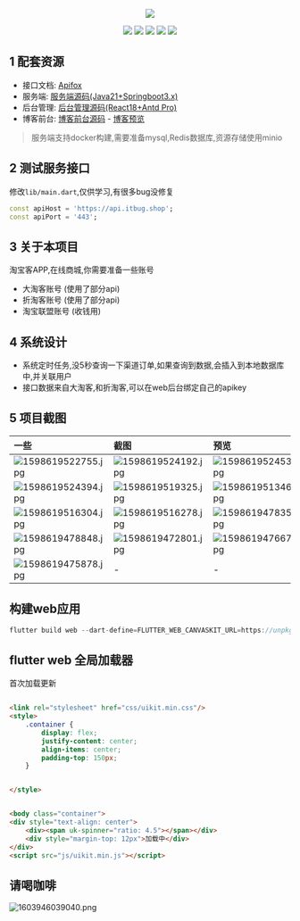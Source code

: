 <p align="center">
    <img src="https://static.saintic.com/picbed/huang/2020/12/14/1607875349615.png">
</p>

<p align="center">
    <a href="https://jq.qq.com/?_wv=1027&k=Z0AHodXB"><img src="https://badgen.net/badge/QQ%E7%BE%A4/706438100/pink" /></a>
    <a href="https://itbug.shop"><img src="https://badgen.net/badge/%E5%85%B8%E5%85%B8%E7%9A%84%E5%B0%8F%E5%8D%96%E9%83%A8/v3.0.0/red" /></a>
    <a href="https://flutter.dev/docs/get-started/install/windows"><img src="https://badgen.net/badge/flutter/3.22.0/red" /></a>
    <a href="https://github.com/mdddj/flutter_simple_shop/stargazers"><img src="https://badgen.net/github/stars/mdddj/flutter_simple_shop" /></a>
    <a href="https://github.com/mdddj/flutter_simple_shop/network/members"><img src="https://badgen.net/github/forks/mdddj/flutter_simple_shop" /></a>
</p>



## 1 配套资源

* 接口文档: <a href='https://apifox.com/apidoc/shared-6f74775d-40ca-4a07-ad1e-dd9c8480f927'>Apifox</a>
* 服务端:   <a href='https://github.com/mdddj/dd_server'>服务端源码(Java21+Springboot3.x)</a>
* 后台管理: <a href='https://github.com/mdddj/dd_server/tree/main/dd_server_admin'>后台管理源码(React18+Antd Pro)</a>
* 博客前台: <a href='https://github.com/mdddj/blog'>博客前台源码</a> - <a href='https://itbug.shop'>博客预览</a>

> 服务端支持docker构建,需要准备mysql,Redis数据库,资源存储使用minio


## 2 测试服务接口
修改`lib/main.dart`,仅供学习,有很多bug没修复
```dart
const apiHost = 'https://api.itbug.shop';
const apiPort = '443';
```


## 3 关于本项目

淘宝客APP,在线商城,你需要准备一些账号

* 大淘客账号 (使用了部分api)
* 折淘客账号 (使用了部分api)
* 淘宝联盟账号 (收钱用)

## 4 系统设计

* 系统定时任务,没5秒查询一下渠道订单,如果查询到数据,会插入到本地数据库中,并关联用户
* 接口数据来自大淘客,和折淘客,可以在web后台绑定自己的apikey

## 5 项目截图

| 一些                                                                                         | 截图                                                                                         | 预览                                                                                         |
|:-------------------------------------------------------------------------------------------|:-------------------------------------------------------------------------------------------|:-------------------------------------------------------------------------------------------|
| ![1598619522755.jpg](https://static.saintic.com/picbed/huang/2020/08/28/1598619522755.jpg) | ![1598619524192.jpg](https://static.saintic.com/picbed/huang/2020/08/28/1598619524192.jpg) | ![1598619524535.jpg](https://static.saintic.com/picbed/huang/2020/08/28/1598619524535.jpg) |
| ![1598619524394.jpg](https://static.saintic.com/picbed/huang/2020/08/28/1598619524394.jpg) | ![1598619519325.jpg](https://static.saintic.com/picbed/huang/2020/08/28/1598619519325.jpg) | ![1598619513469.jpg](https://static.saintic.com/picbed/huang/2020/08/28/1598619513469.jpg) |
| ![1598619516304.jpg](https://static.saintic.com/picbed/huang/2020/08/28/1598619516304.jpg) | ![1598619516278.jpg](https://static.saintic.com/picbed/huang/2020/08/28/1598619516278.jpg) | ![1598619478353.jpg](https://static.saintic.com/picbed/huang/2020/08/28/1598619478353.jpg) |
| ![1598619478848.jpg](https://static.saintic.com/picbed/huang/2020/08/28/1598619478848.jpg) | ![1598619472801.jpg](https://static.saintic.com/picbed/huang/2020/08/28/1598619472801.jpg) | ![1598619476671.jpg](https://static.saintic.com/picbed/huang/2020/08/28/1598619476671.jpg) |
| ![1598619475878.jpg](https://static.saintic.com/picbed/huang/2020/08/28/1598619475878.jpg) | -                                                                                          | -                                                                                          |



## 构建web应用

```dart
flutter build web --dart-define=FLUTTER_WEB_CANVASKIT_URL=https://unpkg.zhimg.com/canvaskit-wasm@0.24.0/bin/
```

## flutter web 全局加载器

首次加载更新

```html

<link rel="stylesheet" href="css/uikit.min.css"/>
<style>
    .container {
        display: flex;
        justify-content: center;
        align-items: center;
        padding-top: 150px;
    }


</style>


<body class="container">
<div style="text-align: center">
    <div><span uk-spinner="ratio: 4.5"></span></div>
    <div style="margin-top: 12px">加载中</div>
</div>
<script src="js/uikit.min.js"></script>
```

##  请喝咖啡

![1603946039040.png](https://static.saintic.com/picbed/huang/2020/10/29/1603946039040.png)